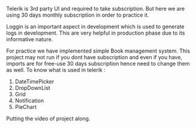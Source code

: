 Telerik is 3rd party UI and required to take subscription.
But here we are using 30 days monthly subscription in order to practice it.

Loggin is an important aspect in development which is used to generate logs in development.
This are very helpful in production phase due to its informative nature.

For practice we have implemented simple Book management system.
This project may not run if you dont have subscription and even if you have, imports are for free-use 30 days subscription hence need to change them as well.
To know what is used in telerik :
1. DateTimePicker
2. DropDownList
3. Grid
4. Notification
5. PieChart

Putting the video of project along.
